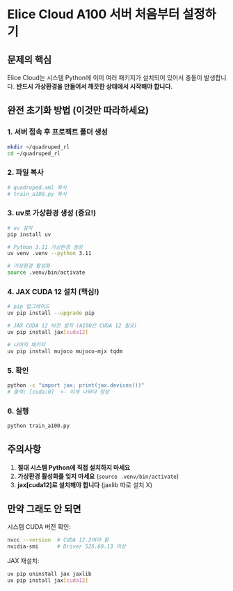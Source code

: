 # Elice Cloud A100 서버 처음부터 설정하기

## 문제의 핵심
Elice Cloud는 시스템 Python에 이미 여러 패키지가 설치되어 있어서 충돌이 발생합니다.
**반드시 가상환경을 만들어서 깨끗한 상태에서 시작해야 합니다.**

## 완전 초기화 방법 (이것만 따라하세요)

### 1. 서버 접속 후 프로젝트 폴더 생성
```bash
mkdir ~/quadruped_rl
cd ~/quadruped_rl
```

### 2. 파일 복사
```bash
# quadruped.xml 복사
# train_a100.py 복사
```

### 3. uv로 가상환경 생성 (중요!)
```bash
# uv 설치
pip install uv

# Python 3.11 가상환경 생성
uv venv .venv --python 3.11

# 가상환경 활성화
source .venv/bin/activate
```

### 4. JAX CUDA 12 설치 (핵심!)
```bash
# pip 업그레이드
uv pip install --upgrade pip

# JAX CUDA 12 버전 설치 (A100은 CUDA 12 필요)
uv pip install jax[cuda12]

# 나머지 패키지
uv pip install mujoco mujoco-mjx tqdm
```

### 5. 확인
```bash
python -c "import jax; print(jax.devices())"
# 출력: [cuda:0]  <- 이게 나와야 정상
```

### 6. 실행
```bash
python train_a100.py
```

## 주의사항

1. **절대 시스템 Python에 직접 설치하지 마세요**
2. **가상환경 활성화를 잊지 마세요** (`source .venv/bin/activate`)
3. **jax[cuda12]로 설치해야 합니다** (jaxlib 따로 설치 X)

## 만약 그래도 안 되면

시스템 CUDA 버전 확인:
```bash
nvcc --version  # CUDA 12.2여야 함
nvidia-smi      # Driver 525.60.13 이상
```

JAX 재설치:
```bash
uv pip uninstall jax jaxlib
uv pip install jax[cuda12]
```